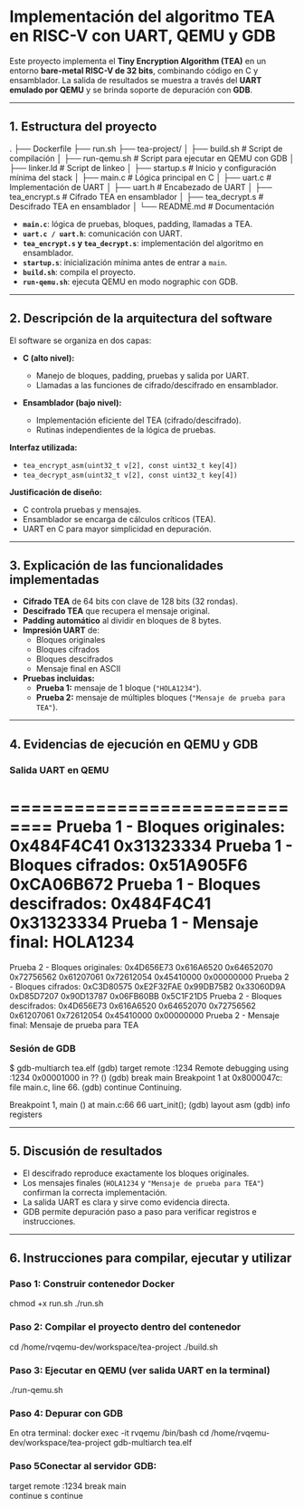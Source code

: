 # Implementación del algoritmo TEA en RISC-V con UART, QEMU y GDB  

Este proyecto implementa el **Tiny Encryption Algorithm (TEA)** en un entorno **bare-metal RISC-V de 32 bits**, combinando código en C y ensamblador. La salida de resultados se muestra a través del **UART emulado por QEMU** y se brinda soporte de depuración con **GDB**.  

---

## 1. Estructura del proyecto  
.
├── Dockerfile
├── run.sh
├── tea-project/
│ ├── build.sh # Script de compilación
│ ├── run-qemu.sh # Script para ejecutar en QEMU con GDB
│ ├── linker.ld # Script de linkeo
│ ├── startup.s # Inicio y configuración mínima del stack
│ ├── main.c # Lógica principal en C
│ ├── uart.c # Implementación de UART
│ ├── uart.h # Encabezado de UART
│ ├── tea_encrypt.s # Cifrado TEA en ensamblador
│ ├── tea_decrypt.s # Descifrado TEA en ensamblador
│ └── README.md # Documentación

- **`main.c`**: lógica de pruebas, bloques, padding, llamadas a TEA.  
- **`uart.c / uart.h`**: comunicación con UART.  
- **`tea_encrypt.s` y `tea_decrypt.s`**: implementación del algoritmo en ensamblador.  
- **`startup.s`**: inicialización mínima antes de entrar a `main`.  
- **`build.sh`**: compila el proyecto.  
- **`run-qemu.sh`**: ejecuta QEMU en modo nographic con GDB.  

---

## 2. Descripción de la arquitectura del software  

El software se organiza en dos capas:  

- **C (alto nivel):**  
  - Manejo de bloques, padding, pruebas y salida por UART.  
  - Llamadas a las funciones de cifrado/descifrado en ensamblador.  

- **Ensamblador (bajo nivel):**  
  - Implementación eficiente del TEA (cifrado/descifrado).  
  - Rutinas independientes de la lógica de pruebas.  

**Interfaz utilizada:**  
- `tea_encrypt_asm(uint32_t v[2], const uint32_t key[4])`  
- `tea_decrypt_asm(uint32_t v[2], const uint32_t key[4])`  

**Justificación de diseño:**  
- C controla pruebas y mensajes.  
- Ensamblador se encarga de cálculos críticos (TEA).  
- UART en C para mayor simplicidad en depuración.  

---

## 3. Explicación de las funcionalidades implementadas  

- **Cifrado TEA** de 64 bits con clave de 128 bits (32 rondas).  
- **Descifrado TEA** que recupera el mensaje original.  
- **Padding automático** al dividir en bloques de 8 bytes.  
- **Impresión UART** de:  
  - Bloques originales  
  - Bloques cifrados  
  - Bloques descifrados  
  - Mensaje final en ASCII  
- **Pruebas incluidas:**  
  - **Prueba 1:** mensaje de 1 bloque (`"HOLA1234"`).  
  - **Prueba 2:** mensaje de múltiples bloques (`"Mensaje de prueba para TEA"`).  

---

## 4. Evidencias de ejecución en QEMU y GDB  

### Salida UART en QEMU  

==============================
Prueba 1 - Bloques originales:
0x484F4C41 0x31323334
Prueba 1 - Bloques cifrados:
0x51A905F6 0xCA06B672
Prueba 1 - Bloques descifrados:
0x484F4C41 0x31323334
Prueba 1 - Mensaje final:
HOLA1234
==============================
Prueba 2 - Bloques originales:
0x4D656E73 0x616A6520
0x64652070 0x72756562
0x61207061 0x72612054
0x45410000 0x00000000
Prueba 2 - Bloques cifrados:
0xC3D80575 0xE2F32FAE
0x99DB75B2 0x33060D9A
0xD85D7207 0x90D13787
0x06FB60BB 0x5C1F21D5
Prueba 2 - Bloques descifrados:
0x4D656E73 0x616A6520
0x64652070 0x72756562
0x61207061 0x72612054
0x45410000 0x00000000
Prueba 2 - Mensaje final:
Mensaje de prueba para TEA

### Sesión de GDB  

$ gdb-multiarch tea.elf
(gdb) target remote :1234
Remote debugging using :1234
0x00001000 in ?? ()
(gdb) break main
Breakpoint 1 at 0x8000047c: file main.c, line 66.
(gdb) continue
Continuing.

Breakpoint 1, main () at main.c:66
66 uart_init();
(gdb) layout asm
(gdb) info registers

---

## 5. Discusión de resultados  

- El descifrado reproduce exactamente los bloques originales.  
- Los mensajes finales (`HOLA1234` y `"Mensaje de prueba para TEA"`) confirman la correcta implementación.  
- La salida UART es clara y sirve como evidencia directa.  
- GDB permite depuración paso a paso para verificar registros e instrucciones.  

---

## 6. Instrucciones para compilar, ejecutar y utilizar  

### Paso 1: Construir contenedor Docker  

chmod +x run.sh
./run.sh

### Paso 2: Compilar el proyecto dentro del contenedor

cd /home/rvqemu-dev/workspace/tea-project
./build.sh

### Paso 3: Ejecutar en QEMU (ver salida UART en la terminal)

./run-qemu.sh

### Paso 4: Depurar con GDB

En otra terminal:
docker exec -it rvqemu /bin/bash
cd /home/rvqemu-dev/workspace/tea-project
gdb-multiarch tea.elf

### Paso 5Conectar al servidor GDB:

target remote :1234
break main  
continue
s
continue


###